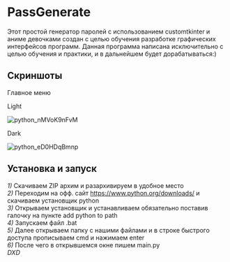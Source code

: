 # PassGenerate
Этот простой генератор паролей с использованием customtkinter и аниме девочками создан с целью обучения разработке графических интерфейсов программ.
Данная программа написана исключительно с целью обучения и практики, и в дальнейшем будет дорабатываться:)
## Скриншоты
Главное меню

Light

![python_nMVoK9nFvM](https://github.com/SCHIZXXD/PassGenerate/assets/99614095/0c50852e-e62c-46b4-ac8b-bcb660f38d2d)

Dark

![python_eD0HDqBmnp](https://github.com/SCHIZXXD/PassGenerate/assets/99614095/4b0df28e-9e0d-43dd-95cd-0f0355eaa3bb)

## Установка и запуск
*1)* Скачиваем ZIP архим и разархивируем в удобное место<br/>
*2)* Переходим на офф. сайт https://www.python.org/downloads/ и скачиваем установщик python<br/>
*3)* Открываем установщик и устанавливаем обязательно поставив галочку на пункте add python to path<br/>
*4)* Запускаем файл .bat<br/>
*5)* Далее открываем папку с нашими файлами и в строке быстрого доступа прописываем cmd и нажимаем enter<br/>
*6)* После чего в открывшемся окне пишем main.py<br/>
_DXD_ 
